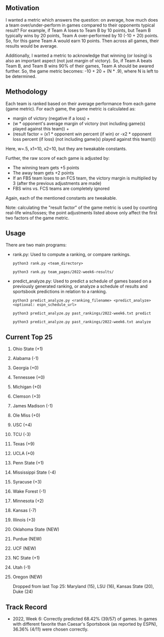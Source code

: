 ## Motivation

I wanted a metric which answers the question: on average, how much does a team over/under-perform in games compared to their opponents typical result? For example, if Team A loses to Team B by 10 points, but Team B typically wins by 20 points, Team A over-performed by 10 (-10 + 20) points. So, for this game Team A would earn 10 points. Then across all games, their results would be average.

Additionally, I wanted a metric to acknowledge that winning (or losing) is also an important aspect (not just margin of victory). So, if Team A beats Team B, and Team B wins 90% of their games, Team A should be awared further. So, the game metric becomes: -10 + 20 + (N * .9), where N is left to be determined. 

## Methodology

Each team is ranked based on their average performance from each game (game metric). For each game, the game metric is calculated as: 

* margin of victory (negative if a loss) + 
* (w * opponent's average margin of victory (not including game(s) played against this team)) + 
* (result factor = (x1 * opponent win percent (if win) or -x2 * opponent loss percent (if loss) (not including game(s) played against this team)))

Here, w=.5, x1=10, x2=10, but they are tweakable constants.

Further, the raw score of each game is adjusted by:

* The winning team gets +5 points
* The away team gets +2 points
* If an FBS team loses to an FCS team, the victory margin is multiplied by 3 (after the previous adjustments are made)
* FBS wins vs. FCS teams are completely ignored

Again, each of the mentioned constants are tweakable.

Note: calculating the "result factor" of the game metric is used by counting real-life wins/losses; the point adjustments listed above only affect the first two factors of the game metric.

## Usage

There are two main programs:

* rank.py: Used to compute a ranking, or compare rankings.

    ```python3 rank.py <team_directory>```

    ```python3 rank.py team_pages/2022-week6-results/```

* predict_analyze.py: Used to predict a schedule of games based on a previously generated ranking, or analyze a schedule of results and sportsbook predictions in relation to a ranking.

    ```python3 predict_analyze.py <ranking_filename> <predict_analyze> <optional: espn_schedule_url>```

    ```python3 predict_analyze.py past_rankings/2022-week6.txt predict```

    ```python3 predict_analyze.py past_rankings/2022-week6.txt analyze```

## Current Top 25

1. Ohio State (+1)
2. Alabama (-1)
3. Georgia (+0)
4. Tennessee (+0)
5. Michigan (+0)
6. Clemson (+3)
7. James Madison (-1)
8. Ole Miss (+0)
9. USC (+4)
10. TCU (-3)
11. Texas (+9)
12. UCLA (+0)
13. Penn State (+1)
14. Mississippi State (-4)
15. Syracuse (+3)
16. Wake Forest (-1)
17. Minnesota (+2)
18. Kansas (-7)
19. Illinois (+3)
20. Oklahoma State (NEW)
21. Purdue (NEW)
22. UCF (NEW)
23. NC State (+1)
24. Utah (-1)
25. Oregon (NEW)

    Dropped from last Top 25: Maryland (15), LSU (16), Kansas State (20), Duke (24)

## Track Record

* 2022, Week 6: Correctly predicted 68.42% (39/57) of games. In games with different favorite than Caesar's Sportsbook (as reported by ESPN), 36.36% (4/11) were chosen correctly.